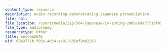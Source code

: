```yaml
---
content_type: resource
description: Audio recording demonstrating Japanese pronunciation.
file: null
file_location: /coursemedia/21g-504-japanese-iv-spring-2009/69a3771bf05e4d64ea81635af94d2268_Lesson20A5.mp3
file_type: audio/mpeg
resourcetype: Other
title: Lesson20A5
uid: 69a3771b-f05e-4d64-ea81-635af94d2268
---
```


